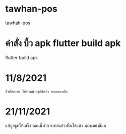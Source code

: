 # tawhan-pos
 tawhah-pos

# คำสั่ง บิ้ว apk flutter build **apk**
  flutter build apk

 # 11/8/2021
    สิ้่งที่ต้องทำ ให้ทำหน้าสรุปสินค้า ยอดคงเหลือ 

# 21/11/2021
  แก้บูลธูทให้เสร็จ ตอนนี้ทำการเทสแล้วปริ้นได้แล้ว
  นะจะอย่าลืมม
  
    